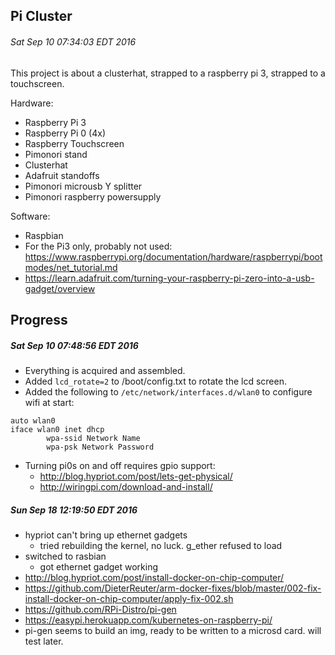 Pi Cluster
----------
###### Sat Sep 10 07:34:03 EDT 2016

This project is about a clusterhat, strapped to a raspberry pi 3, strapped to a touchscreen.

Hardware:

- Raspberry Pi 3
- Raspberry Pi 0 (4x)
- Raspberry Touchscreen
- Pimonori stand
- Clusterhat
- Adafruit standoffs
- Pimonori microusb Y splitter
- Pimonori raspberry powersupply

Software:

- Raspbian
- For the Pi3 only, probably not used: https://www.raspberrypi.org/documentation/hardware/raspberrypi/bootmodes/net_tutorial.md
- https://learn.adafruit.com/turning-your-raspberry-pi-zero-into-a-usb-gadget/overview

Progress
--------
##### Sat Sep 10 07:48:56 EDT 2016
- Everything is acquired and assembled.
- Added `lcd_rotate=2` to /boot/config.txt to rotate the lcd screen.
- Added the following to `/etc/network/interfaces.d/wlan0` to configure wifi at start:
```
auto wlan0
iface wlan0 inet dhcp
        wpa-ssid Network Name
        wpa-psk Network Password
```
- Turning pi0s on and off requires gpio support:
  - http://blog.hypriot.com/post/lets-get-physical/
  - http://wiringpi.com/download-and-install/

##### Sun Sep 18 12:19:50 EDT 2016
- hypriot can't bring up ethernet gadgets
  - tried rebuilding the kernel, no luck. g_ether refused to load
- switched to rasbian
  - got ethernet gadget working
- http://blog.hypriot.com/post/install-docker-on-chip-computer/
- https://github.com/DieterReuter/arm-docker-fixes/blob/master/002-fix-install-docker-on-chip-computer/apply-fix-002.sh
- https://github.com/RPi-Distro/pi-gen
- https://easypi.herokuapp.com/kubernetes-on-raspberry-pi/
- pi-gen seems to build an img, ready to be written to a microsd card. will test later.
